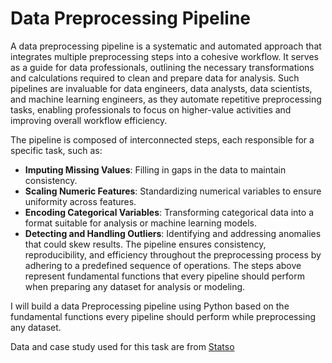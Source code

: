 # Data Preprocessing Pipeline
A data preprocessing pipeline is a systematic and automated approach that integrates multiple preprocessing steps into a cohesive workflow. It serves as a guide for data professionals, outlining the necessary transformations and calculations required to clean and prepare data for analysis. Such pipelines are invaluable for data engineers, data analysts, data scientists, and machine learning engineers, as they automate repetitive preprocessing tasks, enabling professionals to focus on higher-value activities and improving overall workflow efficiency.

The pipeline is composed of interconnected steps, each responsible for a specific task, such as:

- **Imputing Missing Values**: Filling in gaps in the data to maintain consistency.
- **Scaling Numeric Features**: Standardizing numerical variables to ensure uniformity across features.
- **Encoding Categorical Variables**: Transforming categorical data into a format suitable for analysis or machine learning models.
- **Detecting and Handling Outliers**: Identifying and addressing anomalies that could skew results.
The pipeline ensures consistency, reproducibility, and efficiency throughout the preprocessing process by adhering to a predefined sequence of operations. The steps above represent fundamental functions that every pipeline should perform when preparing any dataset for analysis or modeling.

I will build a data Preprocessing pipeline using Python based on the fundamental functions every pipeline should perform while preprocessing any dataset.

Data and case study used for this task are from [Statso](https://statso.io/data-preprocessing-case-study/)
